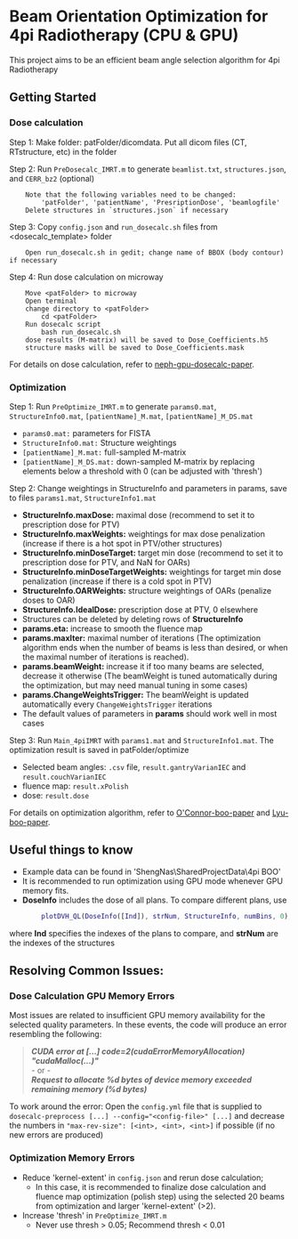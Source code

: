 # Beam Orientation Optimization for 4pi Radiotherapy (CPU & GPU)
This project aims to be an efficient beam angle selection algorithm for 4pi Radiotherapy

## Getting Started
### Dose calculation
Step 1: Make folder: patFolder/dicomdata. Put all dicom files (CT, RTstructure, etc) in the folder

Step 2: Run `PreDosecalc_IMRT.m` to generate `beamlist.txt`, `structures.json`, and `CERR_bz2` (optional)

		Note that the following variables need to be changed:
		    'patFolder', 'patientName', 'PresriptionDose', 'beamlogfile' 
		Delete structures in `structures.json` if necessary
		
Step 3: Copy `config.json` and `run_dosecalc.sh` files from <dosecalc_template> folder

		Open run_dosecalc.sh in gedit; change name of BBOX (body contour) if necessary

Step 4: Run dose calculation on microway

		Move <patFolder> to microway
		Open terminal
		change directory to <patFolder>
			cd <patFolder>
		Run dosecalc script
			bash run_dosecalc.sh
		dose results (M-matrix) will be saved to Dose_Coefficients.h5
		structure masks will be saved to Dose_Coefficients.mask

For details on dose calculation, refer to [neph-gpu-dosecalc-paper].


### Optimization
Step 1: Run `PreOptimize_IMRT.m` to generate `params0.mat`, `StructureInfo0.mat`, `[patientName]_M.mat`, `[patientName]_M_DS.mat`
* `params0.mat:`  parameters for FISTA
* `StructureInfo0.mat:`  Structure weightings
* `[patientName]_M.mat:` full-sampled M-matrix
* `[patientName]_M_DS.mat:` down-sampled M-matrix by replacing elements below a threshold with 0 (can be adjusted with 'thresh')

Step 2: Change weightings in StructureInfo and parameters in params, save to files `params1.mat`, `StructureInfo1.mat`
* **StructureInfo.maxDose:** maximal dose (recommend to set it to prescription dose for PTV)
* **StructureInfo.maxWeights:** weightings for max dose penalization (increase if there is a hot spot in PTV/other structures)
* **StructureInfo.minDoseTarget:** target min dose (recommend to set it to prescription dose for PTV, and NaN for OARs)
* **StructureInfo.minDoseTargetWeights:** weightings for target min dose penalization (increase if there is a cold spot in PTV)
* **StructureInfo.OARWeights:** structure weightings of OARs (penalize doses to OAR)
* **StructureInfo.IdealDose:** prescription dose at PTV, 0 elsewhere
* Structures can be deleted by deleting rows of **StructureInfo**
* **params.eta:** increase to smooth the fluence map
* **params.maxIter:** maximal number of iterations (The optimization algorithm ends when the number of beams is less than desired, or when the maximal number of iterations is reached).
* **params.beamWeight:**  increase it if too many beams are selected, decrease it otherwise (The beamWeight is tuned automatically during the optimization, but may need manual tuning in some cases)
* **params.ChangeWeightsTrigger:**  The beamWeight is updated automatically every `ChangeWeightsTrigger` iterations
* The default values of parameters in **params** should work well in most cases


Step 3: Run `Main_4piIMRT` with `params1.mat` and `StructureInfo1.mat`. The optimization result is saved in patFolder/optimize
* Selected beam angles: `.csv` file, `result.gantryVarianIEC` and `result.couchVarianIEC`
* fluence map: `result.xPolish`
* dose: `result.dose`

For details on optimization algorithm, refer to [O'Connor-boo-paper] and [Lyu-boo-paper].


## Useful things to know
* Example data can be found in 'ShengNas\SharedProjectData\4pi BOO'
* It is recommended to run optimization using GPU mode whenever GPU memory fits. 
* **DoseInfo** includes the dose of all plans. To compare different plans, use 
```matlab
        plotDVH_QL(DoseInfo([Ind]), strNum, StructureInfo, numBins, 0);
```
where **Ind** specifies the indexes of the plans to compare, and **strNum** are the indexes of the structures  


## Resolving Common Issues:
### Dose Calculation GPU Memory Errors
Most issues are related to insufficient GPU memory availability for the selected quality parameters. In these events, the code will produce an error resembling the following:

> ___CUDA error at [...] code=2(cudaErrorMemoryAllocation) "cudaMalloc(...)"___  
    - or -  
> ___Request to allocate %d bytes of device memory exceeded remaining memory (%d bytes)___

To work around the error: Open the `config.yml` file that is supplied to `dosecalc-preprocess [...] --config="<config-file>" [...]` and decrease the numbers in `"max-rev-size": [<int>, <int>, <int>]` if possible (if no new errors are produced)

### Optimization Memory Errors
* Reduce 'kernel-extent' in `config.json` and rerun dose calculation; 
    * In this case, it is recommended to finalize dose calculation and fluence map optimization (polish step) using the selected 20 beams from optimization and  larger 'kernel-extent' (>2).
* Increase 'thresh' in `PreOptimize_IMRT.m` 
    * Never use thresh > 0.05; Recommend thresh < 0.01


[Neph-gpu-dosecalc-paper]: https://aapm.onlinelibrary.wiley.com/doi/10.1002/mp.13651
[O'Connor-boo-paper]: https://arxiv.org/abs/1710.05308
[Lyu-boo-paper]: https://iopscience.iop.org/article/10.1088/1361-6560/ab63b8

